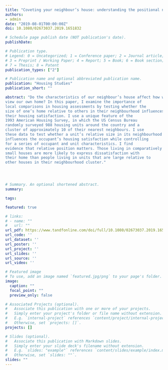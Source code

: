 ```yaml
---
title: "Coveting your neighbour’s house: understanding the positional nature of residential satisfaction"
authors:
- admin
date: "2019-08-01T00:00:00Z"
doi: 10.1080/02673037.2019.1651832

# Schedule page publish date (NOT publication's date).
publishDate: 

# Publication type.
# Legend: 0 = Uncategorized; 1 = Conference paper; 2 = Journal article;
# 3 = Preprint / Working Paper; 4 = Report; 5 = Book; 6 = Book section;
# 7 = Thesis; 8 = Patent
publication_types: ["2"]

# Publication name and optional abbreviated publication name.
publication: "Housing Studies"
publication_short: ""

abstract: "Do the characteristics of our neighbour’s house affect how we
view our own home? In this paper, I examine the importance of
local comparisons in housing assessments by testing whether the
size of one’s home relative to others in their neighbourhood influences
their housing satisfaction. I use a unique feature of the
1993 American Housing Survey, in which the US Census Bureau
randomly surveyed 988 housing units around the country and a
cluster of approximately 10 of their nearest neighbours. I use
these data to test whether a unit’s relative size in its neighbourhood
influences the occupant’s housing satisfaction while controlling
for a series of occupant and unit characteristics. I find
evidence that relative position matters. Those living in comparatively
small houses are more likely to express dissatisfaction with
their home than people living in units that are large relative to
other houses in their neighbourhood cluster." 




# Summary. An optional shortened abstract.
summary: 

tags:

featured: true

# links:
# - name: ""
#   url: ""
url_pdf: https://www.tandfonline.com/doi/full/10.1080/02673037.2019.1651832
url_code: ''
url_dataset: ''
url_poster: ''
url_project: ''
url_slides: ''
url_source: ''
url_video: ''

# Featured image
# To use, add an image named `featured.jpg/png` to your page's folder. 
image:
  caption: ""
  focal_point: ""
  preview_only: false

# Associated Projects (optional).
#   Associate this publication with one or more of your projects.
#   Simply enter your project's folder or file name without extension.
#   E.g. `internal-project` references `content/project/internal-project/index.md`.
#   Otherwise, set `projects: []`.
projects: []

# Slides (optional).
#   Associate this publication with Markdown slides.
#   Simply enter your slide deck's filename without extension.
#   E.g. `slides: "example"` references `content/slides/example/index.md`.
#   Otherwise, set `slides: ""`.
slides: ""
---
```



